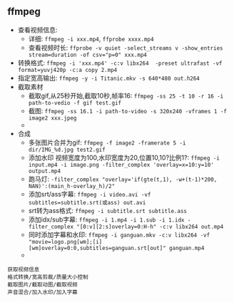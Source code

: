 ## ffmpeg

- 查看视频信息: 
  - 详细: `ffmpeg -i xxx.mp4`, `ffprobe xxxx.mp4`
  - 查看视频时长: `ffprobe -v quiet -select_streams v -show_entries stream=duration -of csv="p=0" xxx.mp4`
- 转换格式: `ffmpeg -i 'xxx.mp4' -c:v libx264  -preset ultrafast -vf format=yuvj420p -c:a copy 2.mp4`
- 指定宽高输出: `ffmpeg -y -i Titanic.mkv -s 640*480 out.h264`
- 截取素材
  - 截取gif,从25秒开始,截取10秒,帧率16: `ffmpeg -ss 25 -t 10 -r 16 -i path-to-vedio -f gif test.gif` 
  - 截图: `ffmpeg -ss 16.1 -i path-to-video -s 320x240 -vframes 1 -f image2 xxx.jpeg`
  - 
- 合成
  - 多张图片合并为gif: `ffmpeg -f image2 -framerate 5 -i dir/IMG_%d.jpg test2.gif`
  - 添加水印 视频宽度为100,水印宽度为20,位置10,10?比例1?: `ffmpeg -i input.mp4 -i image.png -filter_complex 'overlay=x=10:y=10' output.mp4`
  - 跑马灯: `-filter_complex "overlay='if(gte(t,1), -w+(t-1)*200, NAN)':(main_h-overlay_h)/2"`
  - 添加srt/ass字幕: `ffmpeg -i video.avi -vf subtitles=subtitle.srt(或ass) out.avi`
  - srt转为ass格式: `ffmpeg -i subtitle.srt subtitle.ass`
  - 添加idx/sub字幕: `ffmpeg -i 1.mp4 -i 1.sub -i 1.idx -filter_complex "[0:v][2:s]overlay=0:H-h" -c:v libx264 out.mp4`
  - 同时添加字幕和水印: `ffmpeg -i ganguan.mkv -c:v libx264 -vf "movie=logo.png[wm];[i][wm]overlay=0:0,subtitles=ganguan.srt[out]" ganguan.mp4`
  - 
```
获取视频信息
格式转换/宽高剪裁/质量大小控制
截取图片/截取动图/截取视频
声音混合/加入水印/加入字幕

```
